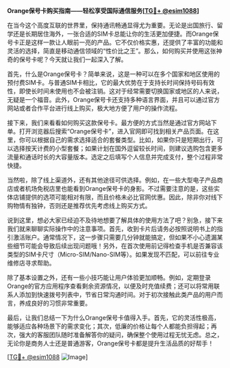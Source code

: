**Orange保号卡购买指南——轻松享受国际通信服务[[TG💪+ @esim1088](https://t.me/s/esim1088)]**

在当今这个高度互联的世界里，保持通讯畅通显得尤为重要。无论是出国旅行、留学还是长期居住海外，一张合适的SIM卡总能让你的生活更加便捷。而Orange保号卡正是这样一款让人眼前一亮的产品。它不仅价格实惠，还提供了丰富的功能和灵活的选择，简直是移动通信领域的“性价比之王”。那么，如何购买并使用这张神奇的保号卡呢？今天就让我们一起深入了解。

首先，什么是Orange保号卡？简单来说，这是一种可以在多个国家和地区使用的预付费SIM卡。与普通SIM卡相比，它的最大优势在于支持长时间保持号码有效性，即使长时间未使用也不会被注销。这对于经常需要切换国家或地区的人来说，无疑是一个福音。此外，Orange保号卡还支持多种语言界面，并且可以通过官方网站或者合作平台进行线上购买，极大地方便了用户的操作流程。

接下来，我们来看看如何购买这款保号卡。最方便的方式当然是通过官方网站下单。打开浏览器后搜索“Orange保号卡”，进入官网即可找到相关产品页面。在这里，你可以根据自己的需求选择适合的套餐类型。比如，如果你只是短期出行，可以选择按天计费的小型套餐；如果计划在国外逗留较长时间，则建议选购包含更多流量和通话时长的大容量版本。选定之后填写个人信息并完成支付，整个过程非常快捷。

当然啦，除了线上渠道外，还有其他途径可供选择。例如，在一些大型电子产品商店或者机场免税店里也能看到Orange保号卡的身影。不过需要注意的是，这些实体店铺提供的选项可能相对有限，而且价格未必比官网优惠。因此，除非你对线下购物情有独钟，否则还是推荐优先考虑线上购买方式。

说到这里，想必大家已经迫不及待地想要了解具体的使用方法了吧？别急，接下来我们就来聊聊实际操作中的注意事项。首先，收到卡片后请务必按照说明书上的指引激活账户。通常情况下，这一步骤只需要几分钟就能搞定，但如果不小心遗漏某些细节可能会导致后续出现问题哦！另外，在首次使用前记得检查手机是否兼容该类型的SIM卡尺寸（Micro-SIM/Nano-SIM等）。如果发现不匹配，可以前往专业维修店寻求帮助。

除了基本设置之外，还有一些小技巧能让用户体验更加顺畅。例如，定期登录Orange的官方应用程序查看剩余资源情况，以便及时充值续费；还可以将常用联系人添加到快速拨号列表中，节省日常沟通时间。对于初次接触此类产品的用户而言，养成良好的习惯非常重要。

最后，让我们总结一下为什么Orange保号卡值得入手。首先，它的灵活性极高，能够适应各种场景下的需求变化；其次，低廉的价格让每个人都能负担得起；再次，强大的客服团队随时准备解答你的疑问，确保整个使用过程无忧无虑。总之，无论你是商务人士还是普通游客，Orange保号卡都是提升生活品质的好帮手！

[[TG💪+ @esim1088](https://t.me/s/esim1088) ![Image](https://i.postimg.cc/4NQfJmqS/Snipaste-2025-05-13-00-14-12.png)]
